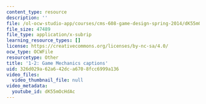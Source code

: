 ```yaml
---
content_type: resource
description: ''
file: /ol-ocw-studio-app/courses/cms-608-game-design-spring-2014/dK55mOcHdAc_captions.webvtt
file_size: 47489
file_type: application/x-subrip
learning_resource_types: []
license: https://creativecommons.org/licenses/by-nc-sa/4.0/
ocw_type: OCWFile
resourcetype: Other
title: '1-2: Game Mechanics captions'
uid: 326d029a-62a6-42dc-a670-8fcc6999a136
video_files:
  video_thumbnail_file: null
video_metadata:
  youtube_id: dK55mOcHdAc
---
```


